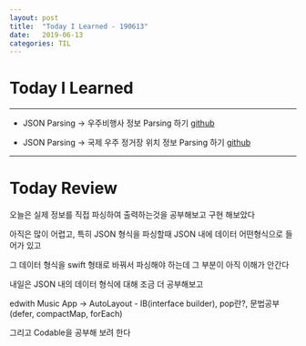 ```yaml
---
layout: post
title:  "Today I Learned - 190613"
date:   2019-06-13
categories: TIL
---
```


# Today I Learned

---

- JSON Parsing -> 우주비행사 정보 Parsing 하기 [github](https://github.com/VincentGeranium/Swift-Study/tree/master/2019-06-13-Parsing-JSON.playground)

- JSON Parsing -> 국제 우주 정거장 위치 정보 Parsing 하기  [github](https://github.com/VincentGeranium/Swift-Study/tree/master/2019-06-13-Parsing-JSON-2.playground)

---

# Today Review

오늘은 실제 정보를 직접 파싱하여 출력하는것을 공부해보고 구현 해보았다

아직은 많이 어렵고, 특히 JSON 형식을 파싱할때 JSON 내에 데이터 어떤형식으로 들어가 있고

그 데이터 형식을 swift 형태로 바꿔서 파싱해야 하는데 그 부분이 아직 이해가 안간다

내일은 JSON 내의 데이터 형식에 대해 조금 더 공부해보고

edwith Music App -> AutoLayout - IB(interface builder), pop란?, 문법공부(defer, compactMap, forEach)

그리고 Codable을 공부해 보려 한다


